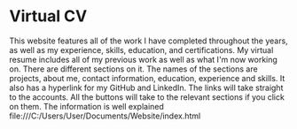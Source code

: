 # Virtual CV
This website features all of the work I have completed throughout the years, as well as my experience, skills, education, and certifications. My virtual resume includes all of my previous work as well as what I'm now working on. There are different sections on it. The names of the sections are projects, about me, contact information, education, experience and skills. It also has a hyperlink for my GitHub and LinkedIn. The links will take straight to the accounts. All the buttons will take to the relevant sections if you click on them. The information is well explained 
file:///C:/Users/User/Documents/Website/index.html
